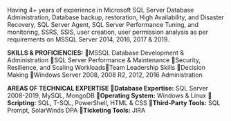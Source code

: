 Having 4+ years of experience in Microsoft SQL Server Database Administration, Database backup, restoration, High Availability, and Disaster Recovery, SQL Server Agent, SQL Server Performance Tuning, and monitoring, SSRS, SSIS, user creation, user permission analysis as per requirements on MSSQL Server 2014, 2016, 2017 & 2019.

**SKILLS & PROFICIENCIES:** 🎯MSSQL Database Development & Administration 🎯SQL Server Performance & Maintenance 🎯Security, Resilience, and Scaling Workloads🎯Team Leadership Skills 🎯Decision Making 🎯Windows Server 2008, 2008 R2, 2012, 2016 Administration

**AREAS OF TECHNICAL EXPERTISE** 🎯**Database Expertise:** SQL Server 2008-2019, MySQL, MongoDB 🎯**Operating System:** Windows & Linux 🎯**Scripting:** SQL, T-SQL, PowerShell, HTML & CSS 🎯**Third-Party Tools:** SQL Prompt, SolarWinds DPA 🎯**Ticketing Tools:** JIRA
